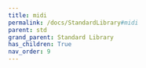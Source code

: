 ```yaml
---
title: midi
permalink: /docs/StandardLibrary#midi
parent: std
grand_parent: Standard Library
has_children: True
nav_order: 9
---
```

